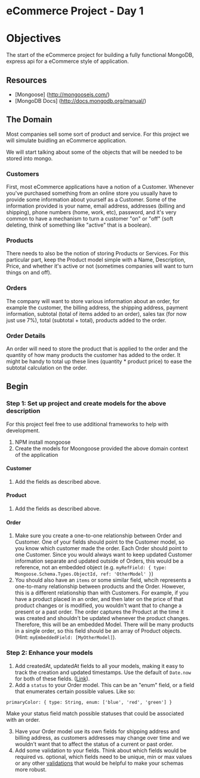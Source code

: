 eCommerce Project - Day 1
=================

# Objectives

The start of the eCommerce project for building a fully functional MongoDB, express api for a eCommerce style of application.


## Resources

* [Mongoose] (http://mongoosejs.com/)
* [MongoDB Docs] (http://docs.mongodb.org/manual/)


## The Domain

Most companies sell some sort of product and service. For this project we will simulate buidling an eCommerce application. 

We will start talking about some of the objects that will be needed to be stored into mongo.

### Customers

First, most eCommerce applications have a notion of a Customer.  Whenever you've purchased something from an online store you usually have to provide some information about yourself as a Customer.  Some of the information provided is your name, email address, addresses (billing and shipping), phone numbers (home, work, etc), password, and it's very common to have a mechanism to turn a customer "on" or "off" (soft deleting, think of something like "active" that is a boolean).

### Products

There needs to also be the notion of storing Products or Services.  For this particular part, keep the Product model simple with a Name, Description, Price, and whether it's active or not (sometimes companies will want to turn things on and off).


### Orders

The company will want to store various information about an order, for example the customer, the billing address, the shipping address, payment information, subtotal (total of items added to an order), sales tax (for now just use 7%), total (subtotal + total), products added to the order.

### Order Details

An order will need to store the product that is applied to the order and the quantity of how many products the customer has added to the order.  It might be handy to total up these lines (quantity * product price) to ease the subtotal calculation on the order.

## Begin

### Step 1: Set up project and create models for the above description

For this project feel free to use additional frameworks to help with development. 

1. NPM install mongoose
2. Create the models for Moongoose provided the above domain context of the application

#### Customer
1. Add the fields as described above.

#### Product
1. Add the fields as described above.

#### Order
1. Make sure you create a one-to-one relationship between Order and Customer. One of your fields should point to the Customer model, so you know which customer made the order. Each Order should point to one Customer. Since you would always want to keep updated Customer information separate and updated outside of Orders, this would be a reference, not an embedded object (e.g. `myRefField: { type: Mongoose.Schema.Types.ObjectId, ref: 'OtherModel' }`)
2. You should also have an `items` or some similar field, whcih represents a one-to-many relationship between products and the Order. However, this is a different relationship than with Customers. For example, if you have a product placed in an order, and then later on the price of that product changes or is modified, you wouldn't want that to change a present or a past order. The order captures the Product at the time it was created and shouldn't be updated whenever the product changes. Therefore, this will be an embedded Model. There will be many products in a single order, so this field should be an array of Product objects. (Hint: `myEmbeddedField: [MyOtherModel]`).

### Step 2: Enhance your models

1. Add createdAt, updatedAt fields to all your models, making it easy to track the creation and updated timestamps. Use the default of `Date.now` for both of these fields. ([Link](http://mongoosejs.com/docs/2.8.x/docs/defaults.html)).
2. Add a `status` to your Order model. This can be an "enum" field, or a field that enumerates certain possible values. Like so:

`primaryColor: { type: String, enum: ['blue', 'red', 'green'] }`

Make your status field match possible statuses that could be associated with an order.

3. Have your Order model use its own fields for shipping address and billing address, as customers addresses may change over time and we wouldn't want that to affect the status of a current or past order.
4. Add some validation to your fields. Think about which fields would be required vs. optional, which fields need to be unique, min or max values or any other [validations](http://mongoosejs.com/docs/schematypes.html) that would be helpful to make your schemas more robust.
